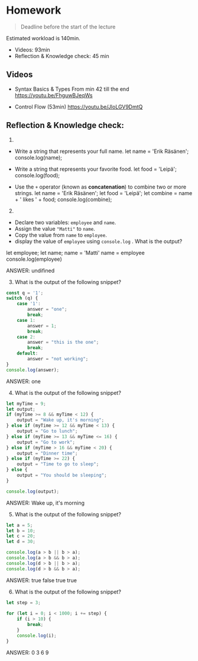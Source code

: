 
# Homework

> Deadline before the start of the lecture

Estimated workload is 140min.
- Videos: 93min
- Reflection & Knowledge check: 45 min

## Videos

- Syntax Basics & Types From min 42 till the end
https://youtu.be/FhguwBJeqWs

- Control Flow (53min)
https://youtu.be/JloLGV9DmtQ

## Reflection & Knowledge check: 

1. 
- Write a string that represents your full name.
let name = 'Erik Räsänen';
console.log(name);

- Write a string that represents your favorite food.
let food = 'Leipä';
console.log(food);

- Use the `+` operator (known as **concatenation**) to combine two or more strings.
let name = 'Erik Räsänen';
let food = 'Leipä';
let combine = name + ' likes ' + food;
console.log(combine);


2. 
- Declare two variables: `employee` and `name`.
- Assign the value `"Matti"` to `name`.
- Copy the value from `name` to `employee`.
- display the value of `employee` using `console.log` . What is the output?

let employee;
let name;
name = 'Matti'
name = employee
console.log(employee)

ANSWER: undifined

3.  What is the output of the following snippet?
```js
const q = '1';
switch (q) {
    case '1':
        answer = "one";
        break;
    case 1:
        answer = 1;
        break;
    case 2:
        answer = "this is the one";
        break;
    default:
        answer = "not working";
}
console.log(answer);
```
ANSWER: one



4. What is the output of the following snippet?

```js
let myTime = 9;
let output;
if (myTime >= 8 && myTime < 12) {
    output = "Wake up, it's morning";
} else if (myTime >= 12 && myTime < 13) {
    output = "Go to lunch";
} else if (myTime >= 13 && myTime <= 16) {
    output = "Go to work";
} else if (myTime > 16 && myTime < 20) {
    output = "Dinner time";
} else if (myTime >= 22) {
    output = "Time to go to sleep";
} else {
    output = "You should be sleeping";
}

console.log(output);
```
ANSWER: Wake up, it's morning


5. What is the output of the following snippet?

```js
let a = 5;
let b = 10;
let c = 20;
let d = 30;

console.log(a > b || b > a);
console.log(a > b && b > a);
console.log(d > b || b > a);
console.log(d > b && b > a);
```
ANSWER:
true 
false 
true 
true


6. What is the output of the following snippet?
```js
let step = 3;
 
for (let i = 0; i < 1000; i += step) {
    if (i > 10) {
        break;
    }
    console.log(i);
}
```
ANSWER: 
0
3
6
9





